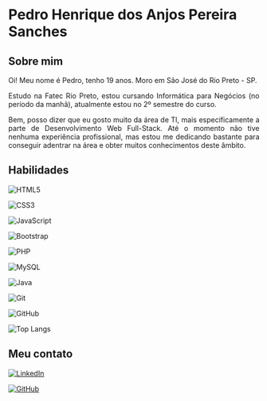 # Pedro Henrique dos Anjos Pereira Sanches

## Sobre mim

<p style="text-align: justify">
    Oi! Meu nome é Pedro, tenho 19 anos. Moro em São José do Rio Preto - SP. 
</p>

<p style="text-align: justify">
    Estudo na Fatec Rio Preto, estou cursando Informática para Negócios (no período da manhã), atualmente estou no 2º semestre do curso.
</p>

<p style="text-align: justify">
    Bem, posso dizer que eu gosto muito da área de TI, mais especificamente a parte de Desenvolvimento Web Full-Stack. Até o momento não tive nenhuma experiência profissional, mas estou me dedicando bastante para conseguir adentrar na área e obter muitos conhecimentos deste âmbito.
</p>

## Habilidades

![HTML5](https://img.shields.io/badge/HTML5-E34F26?style=for-the-badge&logo=html5&logoColor=white)

![CSS3](https://img.shields.io/badge/CSS3-1572B6?style=for-the-badge&logo=css3&logoColor=white)

![JavaScript](https://img.shields.io/badge/JavaScript-F7DF1E?style=for-the-badge&logo=javascript&logoColor=black)

![Bootstrap](https://img.shields.io/badge/Bootstrap-7952B3?style=for-the-badge&logo=bootstrap&logoColor=white)

![PHP](https://img.shields.io/badge/PHP-777BB4?style=for-the-badge&logo=php&logoColor=white)

![MySQL](https://img.shields.io/badge/MySQL-4479A1?style=for-the-badge&logo=mysql&logoColor=white)

![Java](https://img.shields.io/badge/Java-007396?style=for-the-badge&logo=java&logoColor=white)

![Git](https://img.shields.io/badge/Git-F05032?style=for-the-badge&logo=git&logoColor=white)

![GitHub](https://img.shields.io/badge/GitHub-181717?style=for-the-badge&logo=github&logoColor=white)

![Top Langs](https://github-readme-stats.vercel.app/api/top-langs/?username=PedroAnjosPS&layout=compact)


## Meu contato

[![LinkedIn](https://img.shields.io/badge/LinkedIn-0077B5?style=for-the-badge&logo=linkedin&logoColor=white)](linkedin.com/in/pedro-henrique-dos-anjos-pereira-sanches-796686351)

[![GitHub](https://img.shields.io/badge/GitHub-181717?style=for-the-badge&logo=github&logoColor=white)](https://github.com/PedroAnjosPS)




